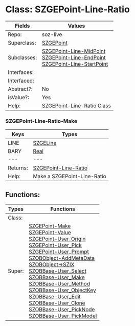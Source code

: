 
# Class:	SZGEPoint-Line-Ratio

| Fields | Values |
| --------- | --------- |
| Repo: | soz-live |
| Superclass: | [SZGEPoint](SZGEPoint.html) |
| Subclasses: | [SZGEPoint-Line-MidPoint](SZGEPoint-Line-MidPoint.html) <br> [SZGEPoint-Line-EndPoint](SZGEPoint-Line-EndPoint.html) <br> [SZGEPoint-Line-StartPoint](SZGEPoint-Line-StartPoint.html) |
| Interfaces: |  |
| Interfaced: |  |
| Abstract?: | No |
| isValue?: | Yes |
| Help: | SZGEPoint-Line-Ratio Class |

### SZGEPoint-Line-Ratio-Make

| Keys | Types |
| --------- | --------- |
| LINE | [SZGELine](SZGELine.html) |
| BARY | [Real](Real.html) |
| **---** | **---** |
| Returns: | [SZGEPoint-Line-Ratio](SZGEPoint-Line-Ratio.html) |
| Help: | Make a SZGEPoint-Line-Ratio |


## Functions:

| Types | Functions |
| --------- | --------- |
| Class: |  |
| Super: | [SZGEPoint-Make](SZGEPoint.html) <br> [SZGEPoint-Value](SZGEPoint.html) <br> [SZGEPoint-User_Origin](SZGEPoint.html) <br> [SZGEPoint-User_Pick](SZGEPoint.html) <br> [SZGEPoint-User_Prompt](SZGEPoint.html) <br> [SZOBObject-AddMetaData](SZOBObject.html) <br> [SZOBObject->SZIX](SZOBObject.html) <br> [SZOBBase-User_Select](SZOBBase.html) <br> [SZOBBase-User_Make](SZOBBase.html) <br> [SZOBBase-User_Method](SZOBBase.html) <br> [SZOBBase-User_ObjectKey](SZOBBase.html) <br> [SZOBBase-User_Edit](SZOBBase.html) <br> [SZOBBase-User_Clone](SZOBBase.html) <br> [SZOBBase-User_PickNode](SZOBBase.html) <br> [SZOBBase-User_PickModel](SZOBBase.html) |


